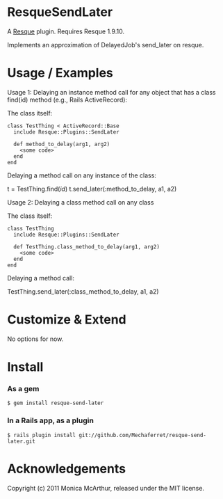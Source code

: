 ResqueSendLater
============

A [Resque][rq] plugin. Requires Resque 1.9.10.

Implements an approximation of DelayedJob's send_later on resque.


Usage / Examples
================

Usage 1: Delaying an instance method call for any object that has a class find(id) method
(e.g., Rails ActiveRecord):

The class itself:

    class TestThing < ActiveRecord::Base
      include Resque::Plugins::SendLater
    
      def method_to_delay(arg1, arg2)
        <some code>
      end
    end

Delaying a method call on any instance of the class:

  t = TestThing.find(_id_)
  t.send_later(:method_to_delay, a1, a2)
  
Usage 2: Delaying a class method call on any class

The class itself:

    class TestThing
      include Resque::Plugins::SendLater
    
      def TestThing.class_method_to_delay(arg1, arg2)
        <some code>
      end
    end

Delaying a method call:

  TestThing.send_later(:class_method_to_delay, a1, a2)


Customize & Extend
==================

No options for now.


Install
=======

### As a gem

    $ gem install resque-send-later

### In a Rails app, as a plugin

    $ rails plugin install git://github.com/Mechaferret/resque-send-later.git


Acknowledgements
================

Copyright (c) 2011 Monica McArthur, released under the MIT license.

[rq]: http://github.com/defunkt/resque

